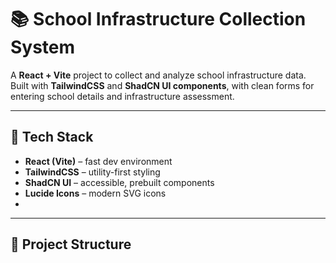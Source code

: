 # 📚 School Infrastructure Collection System

A **React + Vite** project to collect and analyze school infrastructure data.  
Built with **TailwindCSS** and **ShadCN UI components**, with clean forms for entering school details and infrastructure assessment.

---

## 🚀 Tech Stack

- **React (Vite)** – fast dev environment
- **TailwindCSS** – utility-first styling
- **ShadCN UI** – accessible, prebuilt components
- **Lucide Icons** – modern SVG icons
-

---

## 📂 Project Structure

